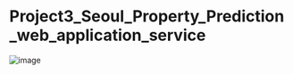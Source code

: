 # Project3_Seoul_Property_Prediction_web_application_service

![image](https://user-images.githubusercontent.com/86241737/154197608-7f2d6a53-2463-404e-9fe9-9e2ecac40ae4.png)
